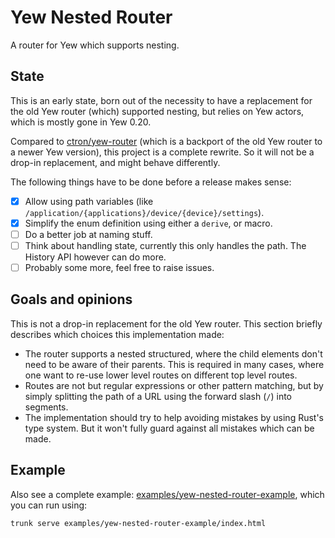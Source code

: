 # Yew Nested Router

A router for Yew which supports nesting.

## State

This is an early state, born out of the necessity to have a replacement for the old Yew router (which) supported nesting, but relies on Yew actors, which is mostly gone in Yew 0.20.

Compared to [ctron/yew-router](https://github.com/ctron/yew-router) (which is a backport of the old Yew router to a newer Yew version), this project is a complete rewrite. So it will not be a drop-in replacement, and might behave differently.

The following things have to be done before a release makes sense:

* [x] Allow using path variables (like `/application/{applications}/device/{device}/settings`).
* [x] Simplify the enum definition using either a `derive`, or macro.
* [ ] Do a better job at naming stuff.
* [ ] Think about handling state, currently this only handles the path. The History API however can do more.
* [ ] Probably some more, feel free to raise issues.

## Goals and opinions

This is not a drop-in replacement for the old Yew router. This section briefly describes which choices this implementation made:

* The router supports a nested structured, where the child elements don't need to be aware of their parents.
  This is required in many cases, where one want to re-use lower level routes on different top level routes.
* Routes are not but regular expressions or other pattern matching, but by simply splitting the path of a URL using the forward slash (`/`) into segments.
* The implementation should try to help avoiding mistakes by using Rust's type system. But it won't fully guard against all mistakes which can be made. 

## Example

Also see a complete example: [examples/yew-nested-router-example](examples/yew-nested-router-example), which
you can run using:

```shell
trunk serve examples/yew-nested-router-example/index.html
```
